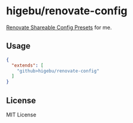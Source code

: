 # higebu/renovate-config

[Renovate Shareable Config Presets](https://docs.renovatebot.com/config-presets/) for me.

## Usage

```json
{
  "extends": [
    "github>higebu/renovate-config"
  ]
}
```

## License

MIT License
